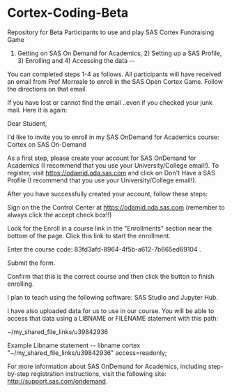 # Cortex-Coding-Beta
Repository for Beta Participants to use and play SAS Cortex Fundraising Game


1) Getting on SAS On Demand for Academics,  2) Setting up a SAS Profile, 3) Enrolling and 4) Accessing the data --  

You can completed steps 1-4 as follows.  All participants will have received an email from Prof Morreale to enroll in the SAS Open Cortex Game.  Follow the directions on that email.   

If you have lost or cannot find the email ..even if you checked your junk mail.  Here it is again: 

Dear Student, 

I'd like to invite you to enroll in my SAS OnDemand for Academics course: Cortex on SAS On-Demand 

As a first step, please create your account for SAS OnDemand for Academics (I recommend that you use your University/College email!). To register, visit https://odamid.oda.sas.com  and click on Don't Have a SAS Profile (I recommend that you use your University/College email!).  

After you have successfully created your account, follow these steps: 

Sign on the the Control Center at https://odamid.oda.sas.com  (remember to always click the accept check box!!)

Look for the Enroll in a course link in the "Enrollments" section near the bottom of the page. Click this link to start the enrollment. 

Enter the course code: 83fd3afd-8964-4f5b-a612-7b665ed69104 . 

Submit the form. 

Confirm that this is the correct course and then click the button to finish enrolling. 

I plan to teach using the following software: SAS Studio and Jupyter Hub. 

I have also uploaded data for us to use in our course. You will be able to access that data using a LIBNAME or FILENAME statement with this path: 

~/my_shared_file_links/u39842936 

Example Libname statement -- libname cortex "~/my_shared_file_links/u39842936" access=readonly; 

For more information about SAS OnDemand for Academics, including step-by-step registration instructions, visit the following site: http://support.sas.com/ondemand. 
